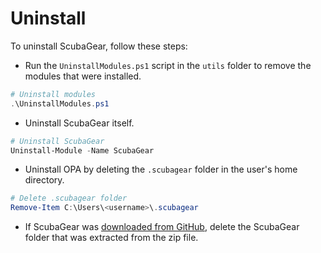 # Uninstall

To uninstall ScubaGear, follow these steps:

* Run the `UninstallModules.ps1` script in the `utils` folder to remove the modules that were installed.

```powershell
# Uninstall modules
.\UninstallModules.ps1
```

* Uninstall ScubaGear itself.

```powershell
# Uninstall ScubaGear
Uninstall-Module -Name ScubaGear 
```

* Uninstall OPA by deleting the `.scubagear` folder in the user's home directory.

```powershell
# Delete .scubagear folder
Remove-Item C:\Users\<username>\.scubagear
```

* If ScubaGear was [downloaded from GitHub](github.md), delete the ScubaGear folder that was extracted from the zip file.
